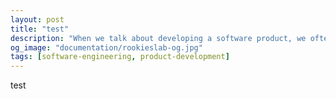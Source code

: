 ```yaml
---
layout: post
title: "test"
description: "When we talk about developing a software product, we often overlook what goes on in the life of an engineer. The software is not just about code, much like how a journey is not about destination."
og_image: "documentation/rookieslab-og.jpg"
tags: [software-engineering, product-development]
---
```


test
